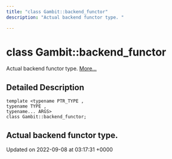```yaml
---
title: "class Gambit::backend_functor"
description: "Actual backend functor type. "

---
```


# class Gambit::backend_functor



Actual backend functor type.  [More...](#detailed-description)

## Detailed Description

```
template <typename PTR_TYPE ,
typename TYPE ,
typename... ARGS>
class Gambit::backend_functor;
```

Actual backend functor type. 
-------------------------------

Updated on 2022-09-08 at 03:17:31 +0000